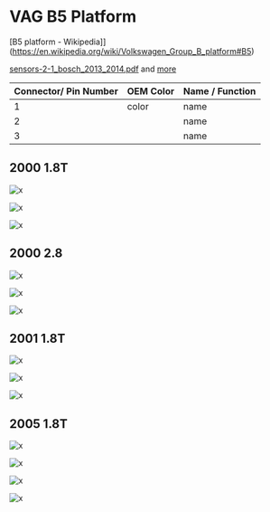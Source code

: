 # VAG B5 Platform

[B5 platform - Wikipedia]](<https://en.wikipedia.org/wiki/Volkswagen_Group_B_platform#B5>)

[sensors-2-1_bosch_2013_2014.pdf](OEM-Docs/Bosch/sensors-2-1_bosch_2013_2014.pdf) and [more](https://github.com/gerefi/gerefi_documentation/tree/master/OEM-Docs/Bosch)

| Connector/ Pin Number | OEM Color | Name / Function |
| --------------------- |------- |---------------- |
| 1 | color     | name                          |
| 2 |           | name                          |
| 3 |           | name                          |

## 2000 1.8T

![x](OEM-Docs/VAG/2000_a4_1.8t_1.png)

![x](OEM-Docs/VAG/2000_a4_1.8t_2.png)

![x](OEM-Docs/VAG/2000_a4_1.8t_3.png)

## 2000 2.8

![x](OEM-Docs/VAG/2000_a4_2.8_1.png)

![x](OEM-Docs/VAG/2000_a4_2.8_2.png)

![x](OEM-Docs/VAG/2000_a4_2.8_3.png)

## 2001 1.8T

![x](OEM-Docs/VAG/2001_a4_1.8t_1.png)

![x](OEM-Docs/VAG/2001_a4_1.8t_2.png)

![x](OEM-Docs/VAG/2001_a4_1.8t_3.png)

## 2005 1.8T

![x](OEM-Docs/VAG/2005_a4_1.8t_1.png)

![x](OEM-Docs/VAG/2005_a4_1.8t_2.png)

![x](OEM-Docs/VAG/2005_a4_1.8t_3.png)

![x](OEM-Docs/VAG/2005_a4_1.8t_4.png)
